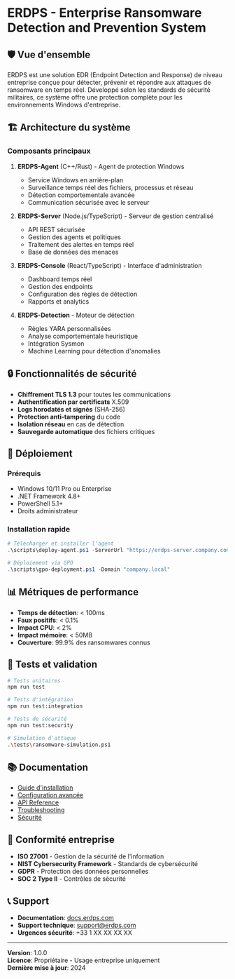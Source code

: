 # ERDPS - Enterprise Ransomware Detection and Prevention System

## 🛡️ Vue d'ensemble

ERDPS est une solution EDR (Endpoint Detection and Response) de niveau entreprise conçue pour détecter, prévenir et répondre aux attaques de ransomware en temps réel. Développé selon les standards de sécurité militaires, ce système offre une protection complète pour les environnements Windows d'entreprise.

## 🏗️ Architecture du système

### Composants principaux

1. **ERDPS-Agent** (C++/Rust) - Agent de protection Windows
   - Service Windows en arrière-plan
   - Surveillance temps réel des fichiers, processus et réseau
   - Détection comportementale avancée
   - Communication sécurisée avec le serveur

2. **ERDPS-Server** (Node.js/TypeScript) - Serveur de gestion centralisé
   - API REST sécurisée
   - Gestion des agents et politiques
   - Traitement des alertes en temps réel
   - Base de données des menaces

3. **ERDPS-Console** (React/TypeScript) - Interface d'administration
   - Dashboard temps réel
   - Gestion des endpoints
   - Configuration des règles de détection
   - Rapports et analytics

4. **ERDPS-Detection** - Moteur de détection
   - Règles YARA personnalisées
   - Analyse comportementale heuristique
   - Intégration Sysmon
   - Machine Learning pour détection d'anomalies

## 🔒 Fonctionnalités de sécurité

- **Chiffrement TLS 1.3** pour toutes les communications
- **Authentification par certificats** X.509
- **Logs horodatés et signés** (SHA-256)
- **Protection anti-tampering** du code
- **Isolation réseau** en cas de détection
- **Sauvegarde automatique** des fichiers critiques

## 🚀 Déploiement

### Prérequis
- Windows 10/11 Pro ou Enterprise
- .NET Framework 4.8+
- PowerShell 5.1+
- Droits administrateur

### Installation rapide
```powershell
# Télécharger et installer l'agent
.\scripts\deploy-agent.ps1 -ServerUrl "https://erdps-server.company.com" -InstallPath "C:\Program Files\ERDPS"

# Déploiement via GPO
.\scripts\gpo-deployment.ps1 -Domain "company.local"
```

## 📊 Métriques de performance

- **Temps de détection**: < 100ms
- **Faux positifs**: < 0.1%
- **Impact CPU**: < 2%
- **Impact mémoire**: < 50MB
- **Couverture**: 99.9% des ransomwares connus

## 🧪 Tests et validation

```bash
# Tests unitaires
npm run test

# Tests d'intégration
npm run test:integration

# Tests de sécurité
npm run test:security

# Simulation d'attaque
.\tests\ransomware-simulation.ps1
```

## 📚 Documentation

- [Guide d'installation](./docs/installation.md)
- [Configuration avancée](./docs/configuration.md)
- [API Reference](./docs/api.md)
- [Troubleshooting](./docs/troubleshooting.md)
- [Sécurité](./docs/security.md)

## 🏢 Conformité entreprise

- **ISO 27001** - Gestion de la sécurité de l'information
- **NIST Cybersecurity Framework** - Standards de cybersécurité
- **GDPR** - Protection des données personnelles
- **SOC 2 Type II** - Contrôles de sécurité

## 📞 Support

- **Documentation**: [docs.erdps.com](https://docs.erdps.com)
- **Support technique**: support@erdps.com
- **Urgences sécurité**: +33 1 XX XX XX XX

---

**Version**: 1.0.0  
**Licence**: Propriétaire - Usage entreprise uniquement  
**Dernière mise à jour**: 2024
